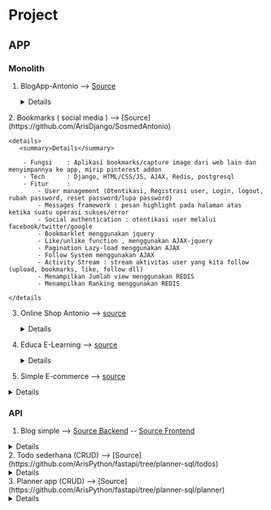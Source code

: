 # Project

## APP
### Monolith
1. BlogApp-Antonio --> [Source](https://github.com/ArisDjango/BlogAntonio)
   <details>
      <summary>Details</summary>

        - Fungsi    : Blog Sederhana
        - Tech      : Django, HTML/CSS/JS, postgresql
        - Fitur     : Tag, Comment, Total Post, Latest Post, Most Commented Post, Similiar post, Search, feed, sitemap(xml)
        - Problem   : belum otentifikasi, Form belum handle image, send email by django masih bermasalah

</details>
2. Bookmarks ( social media ) --> [Source](https://github.com/ArisDjango/SosmedAntonio)

    <details>
       <summary>Details</summary>
    
        - Fungsi    : Aplikasi bookmarks/capture image dari web lain dan menyimpannya ke app, mirip pinterest addon
        - Tech      : Django, HTML/CSS/JS, AJAX, Redis, postgresql
        - Fitur     :
            - User management (Otentikasi, Registrasi user, Login, logout, rubah password, reset password/lupa password)
            - Messages framework : pesan highlight pada halaman atas ketika suatu operasi sukses/error
            - Social authentication : otentikasi user melalui facebook/twitter/google
            - Bookmarklet menggunakan jquery 
            - Like/unlike function , menggunakan AJAX-jquery
            - Pagination Lazy-load menggunakan AJAX
            - Follow System menggunakan AJAX
            - Activity Stream : stream aktivitas user yang kita follow (upload, bookmarks, like, follow dll)
            - Menampilkan Jumlah view menggunakan REDIS
            - Menampilkan Ranking menggunakan REDIS
    
    </details
 3. Online Shop Antonio --> [source](https://github.com/ArisDjango/OnlineShopAntonioReborn2)

    <details>
        <summary>Details</summary>
    
        - Fungsi        : Online Shop Sederhana
        - Tech          : Django, HTML/CSS/JS, celery-rabbitMQ, Redis, Django-rosetta, postgresql, docker
        - Fitur         :
            - Product catalog
            - shoping cart menggunakan django sessions
            - manajemen pesanan/order customer
            - Async notifikasi menggunakan celery dan rabbitMQ sebagai message broker
            - Monitor celery menggunakan flower
            - Integrasi payment gateway menggunakan braintree payment
            - Export order kedalam file csv
            - Invoice PDF menggunakan WeasyPrint
            - Sistem Kupon : mengaplikasikan diskon ke shoping cart dan order
            - Sistem rekomendasi produk emnggunakan Redis
            - Multilanguage system menggunakan Django rosetta
    </details>
 4. Educa E-Learning --> [source](https://github.com/ArisDjango/EducaAntonio)

    <details>
        <summary>Details</summary>
        - Fungsi        : Content Management System E-Learning
        - Tech          : Django, HTML/CSS/JS, memcached, DRF, django-channels & redis, websocket-jquery, postgresql, docker
        - Fitur         : 
            - Otentikasi instruktur (registrasi, Login/logout)
            - list semua course / single course yang dibuat oleh instruktur, difilter berdasarkan subject, 
            - CRUD materi
            - Tiap materi terdapat modul, tiap modul terdapat konten, konten bisa dalam berbagai type (Text, PDF, Image, Video embed ) 
            - Student Registration System ( Sign up, login/logout )
            - Enroll System
            - Django cache framework dan memcached
            - RestFul API menggunakan Django Rest Framework
            - Chat server menggunakan django-channels dan redis
            - Implementasi Web Socket Clients menggunakan jquery
            - Deploy dengan docker
    </details>
  5. Simple E-commerce --> [source](https://github.com/ArisDjango/ecomVery)
  
  <details>
    <summary>Details</summary>
     - Fungsi       : Ecommerce sederhana
     - Tech         : Django, Bootstrap5, sqlite, AJAX
     - Fitur        :
        - manajemen akun
        - keranjang belanja
        - payment: paypal
  </details>
  
  ### API
  1. Blog simple --> [Source Backend](https://github.com/ArisDjango/CrudVeryAcademy) -- [Source Frontend](https://github.com/ArisDjango/CrudVeryAcademyReact2)
  
  <details>
    <summary>Details</summary>
     - Fungsi       : Blog sederhana
     - Tech         : Django, DRF, React
  </details>
  2. Todo sederhana (CRUD) --> [Source](https://github.com/ArisPython/fastapi/tree/planner-sql/todos)
  
  <details>
    <summary>Details</summary>
     - Fungsi       : fungsionalitas CRUD
     - Tech         : FastAPI
  </details>
  3. Planner app (CRUD) --> [Source](https://github.com/ArisPython/fastapi/tree/planner-sql/planner)
  
  <details>
    <summary>Details</summary>
     - Fungsi       : CRUD
     - Tech         : FastAPI, MongoDB
     - Fitur        : Otentikasi, OAuth2 dan JWT, dependency Injection, CORS
  </details>
